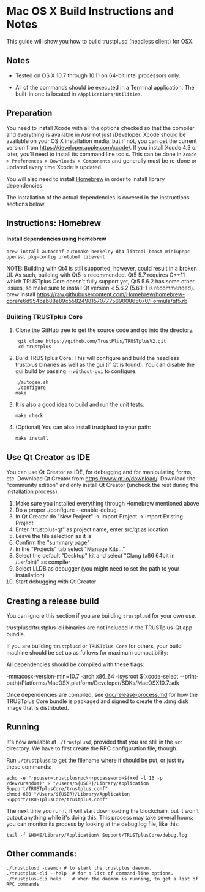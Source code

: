 Mac OS X Build Instructions and Notes
====================================
This guide will show you how to build trustplusd (headless client) for OSX.

Notes
-----

* Tested on OS X 10.7 through 10.11 on 64-bit Intel processors only.

* All of the commands should be executed in a Terminal application. The
built-in one is located in `/Applications/Utilities`.

Preparation
-----------

You need to install Xcode with all the options checked so that the compiler
and everything is available in /usr not just /Developer. Xcode should be
available on your OS X installation media, but if not, you can get the
current version from https://developer.apple.com/xcode/. If you install
Xcode 4.3 or later, you'll need to install its command line tools. This can
be done in `Xcode > Preferences > Downloads > Components` and generally must
be re-done or updated every time Xcode is updated.

You will also need to install [Homebrew](http://brew.sh) in order to install library
dependencies.

The installation of the actual dependencies is covered in the instructions
sections below.

Instructions: Homebrew
----------------------

#### Install dependencies using Homebrew

    brew install autoconf automake berkeley-db4 libtool boost miniupnpc openssl pkg-config protobuf libevent

NOTE: Building with Qt4 is still supported, however, could result in a broken UI. As such, building with Qt5 is recommended. Qt5 5.7 requires C++11 which TRUSTplus Core doesn't fully support yet, Qt5 5.6.2 has some other issues, so make sure to install Qt version < 5.6.2 (5.6.1-1 is recommended).
    brew install https://raw.githubusercontent.com/Homebrew/homebrew-core/e6d954bab88e89c5582498157077756900865070/Formula/qt5.rb

### Building TRUSTplus Core

1. Clone the GitHub tree to get the source code and go into the directory.

        git clone https://github.com/TrustPlus/TRUSTplusV2.git
        cd trustplus

2.  Build TRUSTplus Core:
    This will configure and build the headless trustplus binaries as well as the gui (if Qt is found).
    You can disable the gui build by passing `--without-gui` to configure.

        ./autogen.sh
        ./configure
        make

3.  It is also a good idea to build and run the unit tests:

        make check

4.  (Optional) You can also install trustplusd to your path:

        make install

Use Qt Creator as IDE
------------------------
You can use Qt Creator as IDE, for debugging and for manipulating forms, etc.
Download Qt Creator from https://www.qt.io/download/. Download the "community edition" and only install Qt Creator (uncheck the rest during the installation process).

1. Make sure you installed everything through Homebrew mentioned above
2. Do a proper ./configure --enable-debug
3. In Qt Creator do "New Project" -> Import Project -> Import Existing Project
4. Enter "trustplus-qt" as project name, enter src/qt as location
5. Leave the file selection as it is
6. Confirm the "summary page"
7. In the "Projects" tab select "Manage Kits..."
8. Select the default "Desktop" kit and select "Clang (x86 64bit in /usr/bin)" as compiler
9. Select LLDB as debugger (you might need to set the path to your installation)
10. Start debugging with Qt Creator

Creating a release build
------------------------
You can ignore this section if you are building `trustplusd` for your own use.

trustplusd/trustplus-cli binaries are not included in the TRUSTplus-Qt.app bundle.

If you are building `trustplusd` or `TRUSTplus Core` for others, your build machine should be set up
as follows for maximum compatibility:

All dependencies should be compiled with these flags:

 -mmacosx-version-min=10.7
 -arch x86_64
 -isysroot $(xcode-select --print-path)/Platforms/MacOSX.platform/Developer/SDKs/MacOSX10.7.sdk

Once dependencies are compiled, see [doc/release-process.md](release-process.md) for how the TRUSTplus Core
bundle is packaged and signed to create the .dmg disk image that is distributed.

Running
-------

It's now available at `./trustplusd`, provided that you are still in the `src`
directory. We have to first create the RPC configuration file, though.

Run `./trustplusd` to get the filename where it should be put, or just try these
commands:

    echo -e "rpcuser=trustplusrpc\nrpcpassword=$(xxd -l 16 -p /dev/urandom)" > "/Users/${USER}/Library/Application Support/TRUSTplusCore/trustplus.conf"
    chmod 600 "/Users/${USER}/Library/Application Support/TRUSTplusCore/trustplus.conf"

The next time you run it, it will start downloading the blockchain, but it won't
output anything while it's doing this. This process may take several hours;
you can monitor its process by looking at the debug.log file, like this:

    tail -f $HOME/Library/Application\ Support/TRUSTplusCore/debug.log

Other commands:
-------

    ./trustplusd -daemon # to start the trustplus daemon.
    ./trustplus-cli --help  # for a list of command-line options.
    ./trustplus-cli help    # When the daemon is running, to get a list of RPC commands
